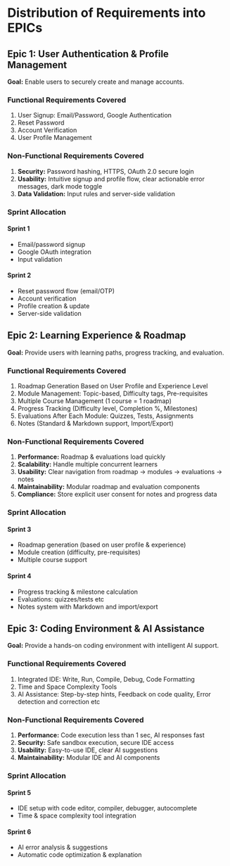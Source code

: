# Distribution of Requirements into EPICs

## Epic 1: User Authentication & Profile Management

**Goal:** 
Enable users to securely create and manage accounts.

### Functional Requirements Covered
1. User Signup: Email/Password, Google Authentication  
2. Reset Password  
3. Account Verification  
4. User Profile Management

### Non-Functional Requirements Covered
1. **Security:** Password hashing, HTTPS, OAuth 2.0 secure login  
2. **Usability:** Intuitive signup and profile flow, clear actionable error messages, dark mode toggle  
3. **Data Validation:** Input rules and server-side validation

### Sprint Allocation

#### Sprint 1
- Email/password signup  
- Google OAuth integration   
- Input validation  

#### Sprint 2
- Reset password flow (email/OTP)  
- Account verification  
- Profile creation & update  
- Server-side validation  

## Epic 2: Learning Experience & Roadmap

**Goal:**
Provide users with learning paths, progress tracking, and evaluation.

### Functional Requirements Covered
1. Roadmap Generation Based on User Profile and Experience Level  
2. Module Management: Topic-based, Difficulty tags, Pre-requisites  
3. Multiple Course Management (1 course = 1 roadmap)  
4. Progress Tracking (Difficulty level, Completion %, Milestones)  
5. Evaluations After Each Module: Quizzes, Tests, Assignments
6. Notes (Standard & Markdown support, Import/Export)  

### Non-Functional Requirements Covered
1. **Performance:** Roadmap & evaluations load quickly  
2. **Scalability:** Handle multiple concurrent learners  
3. **Usability:** Clear navigation from roadmap → modules → evaluations → notes  
4. **Maintainability:** Modular roadmap and evaluation components  
5. **Compliance:** Store explicit user consent for notes and progress data  

### Sprint Allocation

#### Sprint 3
- Roadmap generation (based on user profile & experience)  
- Module creation (difficulty, pre-requisites)  
- Multiple course support  

#### Sprint 4
- Progress tracking & milestone calculation  
- Evaluations: quizzes/tests etc 
- Notes system with Markdown and import/export  

## Epic 3: Coding Environment & AI Assistance

**Goal:**
Provide a hands-on coding environment with intelligent AI support.

### Functional Requirements Covered
1. Integrated IDE: Write, Run, Compile, Debug, Code Formatting  
2. Time and Space Complexity Tools  
3. AI Assistance: Step-by-step hints, Feedback on code quality, Error detection and correction etc

### Non-Functional Requirements Covered
1. **Performance:** Code execution less than 1 sec, AI responses fast  
2. **Security:** Safe sandbox execution, secure IDE access  
3. **Usability:** Easy-to-use IDE, clear AI suggestions  
4. **Maintainability:** Modular IDE and AI components  

### Sprint Allocation

#### Sprint 5
- IDE setup with code editor, compiler, debugger, autocomplete  
- Time & space complexity tool integration  

#### Sprint 6
- AI error analysis & suggestions  
- Automatic code optimization & explanation  


